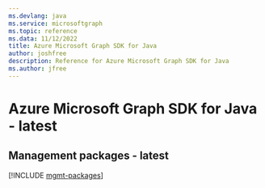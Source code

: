 ```yaml
---
ms.devlang: java
ms.service: microsoftgraph
ms.topic: reference
ms.data: 11/12/2022
title: Azure Microsoft Graph SDK for Java
author: joshfree
description: Reference for Azure Microsoft Graph SDK for Java
ms.author: jfree
---
```

# Azure Microsoft Graph SDK for Java - latest

## Management packages - latest
[!INCLUDE [mgmt-packages](microsoft-graph-mgmt-index.md)]